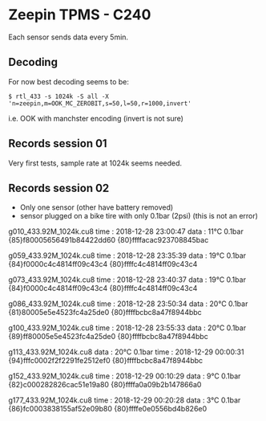 # Zeepin TPMS - C240

Each sensor sends data every 5min.


## Decoding

For now best decoding seems to be: 
```
$ rtl_433 -s 1024k -S all -X 'n=zeepin,m=OOK_MC_ZEROBIT,s=50,l=50,r=1000,invert'
```
i.e. OOK with manchster encoding (invert is not sure)



## Records session 01

Very first tests, sample rate at 1024k seems needed.


## Records session 02

- Only one sensor (other have battery removed)
- sensor plugged on a bike tire with only 0.1bar (2psi) (this is not an error)

g010_433.92M_1024k.cu8
time    : 2018-12-28 23:00:47
data    : 11°C 0.1bar 
{85}f80005656491b84422dd60
{80}ffffacac923708845bac

g059_433.92M_1024k.cu8
time      : 2018-12-28 23:35:39
data     : 19°C 0.1bar
{84}f0000c4c4814ff09c43c4
{80}ffffc4c4814ff09c43c4

g073_433.92M_1024k.cu8
time      : 2018-12-28 23:40:37
data      : 19°C 0.1bar
{84}f0000c4c4814ff09c43c4
{80}ffffc4c4814ff09c43c4

g086_433.92M_1024k.cu8
time      : 2018-12-28 23:50:34
data      : 20°C 0.1bar
{81}80005e5e4523fc4a25de0
{80}ffffbcbc8a47f8944bbc

g100_433.92M_1024k.cu8
time      : 2018-12-28 23:55:33
data      : 20°C 0.1bar
{89}ff80005e5e4523fc4a25de0
{80}ffffbcbc8a47f8944bbc

g113_433.92M_1024k.cu8
data      : 20°C 0.1bar
time      : 2018-12-29 00:00:31
{94}fffc0002f2f2291fe2512ef0
{80}ffffbcbc8a47f8944bbc

g152_433.92M_1024k.cu8
time      : 2018-12-29 00:10:29
data      :  9°C 0.1bar
{82}c000282826cac51e19a80
{80}ffffa0a09b2b147866a0

g177_433.92M_1024k.cu8
time      : 2018-12-29 00:20:28
data      :  3°C 0.1bar
{86}fc0003838155af52e09b80
{80}ffffe0e0556bd4b826e0

